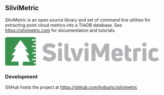 ## SilviMetric


SilviMetric is an open source library and set of command line utilities for extracting point cloud metrics
into a TileDB database. See https://silvimetric.com for documentation and tutorials.

[<img src="https://github.com/hobuinc/silvimetric/blob/main/docs/source/logo/Logos/PNG/SilviMeteric_Logo_2c.png?raw=true">](https://silvimetric.com/)

### Development

GitHub hosts the project at https://github.com/hobuinc/silvimetric

